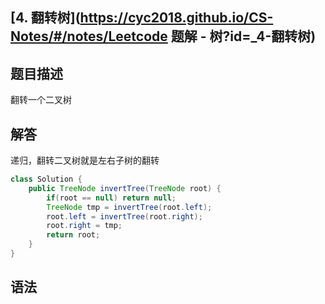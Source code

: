 ## [4. 翻转树](https://cyc2018.github.io/CS-Notes/#/notes/Leetcode 题解 - 树?id=_4-翻转树)

## 题目描述

翻转一个二叉树

## 解答

递归，翻转二叉树就是左右子树的翻转

```java
class Solution {
    public TreeNode invertTree(TreeNode root) {
        if(root == null) return null;
        TreeNode tmp = invertTree(root.left);
        root.left = invertTree(root.right);
        root.right = tmp;
        return root;
    }
}
```

## 语法

